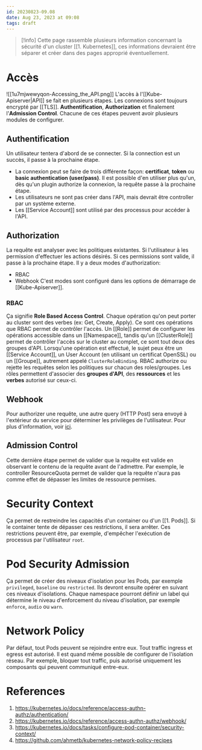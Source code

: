 ```yaml
---
id: 20230823-09.08
date: Aug 23, 2023 at 09:08
tags: draft
---
```


> [!info]
> Cette page rassemble plusieurs information concernant la sécurité d'un cluster [[1. Kubernetes]], ces informations devraient être séparer et créer dans des pages approprié éventuellement.

# Accès
![[1u7mjwewyqon-Accessing_the_API.png]]
L'accès à l'[[Kube-Apiserver|API]] se fait en plusieurs étapes. Les connexions sont toujours encrypté par [[TLS]]. **Authentification**, **Authorization** et finalement l'**Admission Control**. Chacune de ces étapes peuvent avoir plusieurs modules de configurer.
## Authentification
Un utilisateur tentera d'abord de se connecter. Si la connection est un succès, il passe à la prochaine étape.
- La connexion peut se faire de trois différente façon: **certificat**, **token** ou **basic authentication (user/pass)**. Il est possible d'en utiliser plus qu'un, dès qu'un plugin authorize la connexion, la requête passe à la prochaine étape.
- Les utilisateurs ne sont pas créer dans l'API, mais devrait être controller par un système externe.
- Les [[Service Account]] sont utilisé par des processus pour accéder à l'API.
## Authorization
La requête est analyser avec les politiques existantes. Si l'utilisateur à les permission d'effectuer les actions désirés. Si ces permissions sont valide, il passe à la prochaine étape.
Il y a deux modes d'authorization:
- RBAC
- Webhook
C'est modes sont configuré dans les options de démarrage de [[Kube-Apiserver]].
### RBAC
Ça signifie **Role Based Access Control**. Chaque opération qu'on peut porter au cluster sont des verbes (ex: Get, Create, Apply). Ce sont ces opérations que RBAC permet de contrôler l'accès. Un [[Role]] permet de configurer les opérations accessible dans un [[Namespace]], tandis qu'un [[ClusterRole]] permet de contrôler l'accès sur le cluster au complet, ce sont tout deux des groupes d'API.
Lorsqu'une opération est effectué, le sujet peux être un [[Service Account]], un User Account (en utilisant un certificat OpenSSL) ou un [[Groupe]], autrement appelé `ClusterRoleBinding`.
RBAC authorize ou rejette les requêtes selon les politiques sur chacun des roles/groupes.
Les rôles permettent d'associer des **groupes d'API**, des **ressources** et les **verbes** autorisé sur ceux-ci.
## Webhook
Pour authorizer une requête, une autre query (HTTP Post) sera envoyé à l'extérieur du service pour déterminer les privilèges de l'utilisateur. Pour plus d'information, voir [ici](https://kubernetes.io/docs/reference/access-authn-authz/webhook/).
## Admission Control
Cette dernière étape permet de valider que la requête est valide en observant le contenu de la requête avant de l'admettre.
Par exemple, le controller ResourceQuota permet de valider que la requête n'aura pas comme effet de dépasser les limites de ressource permises.
# Security Context
Ça permet de restreindre les capacités d'un container ou d'un [[1. Pods]]. Si le container tente de dépasser ces restrictions, il sera arrêter. Ces restrictions peuvent être, par exemple, d'empêcher l'exécution de processus par l'utilisateur `root`.
# Pod Security Admission
Ça permet de créer des niveaux d'isolation pour les Pods, par exemple `privileged`, `baseline` ou `restricted`. Ils devront ensuite opérer en suivant ces niveaux d'isolations. Chaque namespace pourront définir un label qui détermine le niveau d'enforcement du niveau d'isolation, par exemple `enforce`, `audio` ou `warn`.
# Network Policy
Par défaut, tout Pods peuvent se rejoindre entre eux. Tout traffic ingress et egress est autorisé. Il est quand même possible de configurer de l'isolation réseau. Par exemple, bloquer tout traffic, puis autorisé uniquement les composants qui peuvent communiqué entre-eux. 
# References
1. https://kubernetes.io/docs/reference/access-authn-authz/authentication/
2. https://kubernetes.io/docs/reference/access-authn-authz/webhook/
3. https://kubernetes.io/docs/tasks/configure-pod-container/security-context/
4. https://github.com/ahmetb/kubernetes-network-policy-recipes